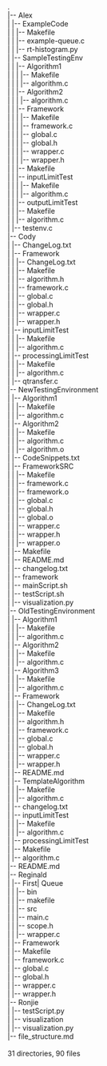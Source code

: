 .<br>
|-- Alex<br>
|   |-- ExampleCode<br>
|   |   |-- Makefile<br>
|   |   |-- example-queue.c<br>
|   |   |-- rt-histogram.py<br>
|   |-- SampleTestingEnv<br>
|   |   |-- Algorithm1<br>
|   |   |   |-- Makefile<br>
|   |   |   |-- algorithm.c<br>
|   |   |-- Algorithm2<br>
|   |   |   |-- algorithm.c<br>
|   |   |-- Framework<br>
|   |   |   |-- Makefile<br>
|   |   |   |-- framework.c<br>
|   |   |   |-- global.c<br>
|   |   |   |-- global.h<br>
|   |   |   |-- wrapper.c<br>
|   |   |   |-- wrapper.h<br>
|   |   |-- Makefile<br>
|   |   |-- inputLimitTest<br>
|   |   |   |-- Makefile<br>
|   |   |   |-- algorithm.c<br>
|   |   |-- outputLimitTest<br>
|   |       |-- Makefile<br>
|   |       |-- algorithm.c<br>
|   |-- testenv.c<br>
|-- Cody<br>
|   |-- ChangeLog.txt<br>
|   |-- Framework<br>
|   |   |-- ChangeLog.txt<br>
|   |   |-- Makefile<br>
|   |   |-- algorithm.h<br>
|   |   |-- framework.c<br>
|   |   |-- global.c<br>
|   |   |-- global.h<br>
|   |   |-- wrapper.c<br>
|   |   |-- wrapper.h<br>
|   |-- inputLimitTest<br>
|   |   |-- Makefile<br>
|   |   |-- algorithm.c<br>
|   |-- processingLimitTest<br>
|   |   |-- Makefile<br>
|   |   |-- algorithm.c<br>
|   |-- qtransfer.c<br>
|-- NewTestingEnvironment<br>
|   |-- Algorithm1<br>
|   |   |-- Makefile<br>
|   |   |-- algorithm.c<br>
|   |-- Algorithm2<br>
|   |   |-- Makefile<br>
|   |   |-- algorithm.c<br>
|   |   |-- algorithm.o<br>
|   |-- CodeSnippets.txt<br>
|   |-- FrameworkSRC<br>
|   |   |-- Makefile<br>
|   |   |-- framework.c<br>
|   |   |-- framework.o<br>
|   |   |-- global.c<br>
|   |   |-- global.h<br>
|   |   |-- global.o<br>
|   |   |-- wrapper.c<br>
|   |   |-- wrapper.h<br>
|   |   |-- wrapper.o<br>
|   |-- Makefile<br>
|   |-- README.md<br>
|   |-- changelog.txt<br>
|   |-- framework<br>
|   |-- mainScript.sh<br>
|   |-- testScript.sh<br>
|   |-- visualization.py<br>
|-- OldTestingEnvironment<br>
|   |-- Algorithm1<br>
|   |   |-- Makefile<br>
|   |   |-- algorithm.c<br>
|   |-- Algorithm2<br>
|   |   |-- Makefile<br>
|   |   |-- algorithm.c<br>
|   |-- Algorithm3<br>
|   |   |-- Makefile<br>
|   |   |-- algorithm.c<br>
|   |-- Framework<br>
|   |   |-- ChangeLog.txt<br>
|   |   |-- Makefile<br>
|   |   |-- algorithm.h<br>
|   |   |-- framework.c<br>
|   |   |-- global.c<br>
|   |   |-- global.h<br>
|   |   |-- wrapper.c<br>
|   |   |-- wrapper.h<br>
|   |-- README.md<br>
|   |-- TemplateAlgorithm<br>
|   |   |-- Makefile<br>
|   |   |-- algorithm.c<br>
|   |-- changelog.txt<br>
|   |-- inputLimitTest<br>
|   |   |-- Makefile<br>
|   |   |-- algorithm.c<br>
|   |-- processingLimitTest<br>
|       |-- Makefile<br>
|       |-- algorithm.c<br>
|-- README.md<br>
|-- Reginald<br>
|   |-- First| Queue<br>
|   |   |-- bin<br>
|   |   |-- makefile<br>
|   |   |-- src<br>
|   |       |-- main.c<br>
|   |       |-- scope.h<br>
|   |       |-- wrapper.c<br>
|   |-- Framework<br>
|       |-- Makefile<br>
|       |-- framework.c<br>
|       |-- global.c<br>
|       |-- global.h<br>
|       |-- wrapper.c<br>
|       |-- wrapper.h<br>
|-- Ronjie<br>
|   |-- testScript.py<br>
|   |-- visualization<br>
|       |-- visualization.py<br>
|-- file_structure.md<br>
<br>
31 directories, 90 files<br>
